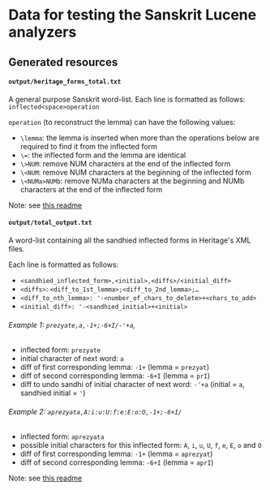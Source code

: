 # Data for testing the Sanskrit Lucene analyzers

## Generated resources

#### `output/heritage_forms_total.txt`
A general purpose Sanskrit word-list.
Each line is formatted as follows: `inflected<space>operation`

`operation` (to reconstruct the lemma) can have the following values:
  - `\lemma`: the lemma is inserted when more than the operations below are required to find it from the inflected form 
  - `\=`: the inflected form and the lemma are identical
  - `\>NUM`: remove NUM characters at the end of the inflected form
  - `\<NUM`: remove NUM characters at the beginning of the inflected form
  - `\<NUMa>NUMb`: remove NUMa characters at the beginning and NUMb characters at the end of the inflected form

Note: see [this readme](./SH_parse/Readme.md)

#### `output/total_output.txt`
A word-list containing all the sandhied inflected forms in Heritage's XML files.

Each line is formatted as follows:

 - `<sandhied_inflected_form>,<initial>,<diffs>/<initial_diff>`
 - `<diffs>`: `<diff_to_1st_lemma>;<diff_to_2nd_lemma>;…`
 - `<diff_to_nth_lemma>: '-<number_of_chars_to_delete>+<chars_to_add>`
 - `<initial_diff>: '-<sandhied_initial>+<initial>`

###### Example 1: `prezyate,a,-1+;-6+I/-'+a`,

 - inflected form: `prezyate`
 - initial character of next word: `a`
 - diff of first corresponding lemma: `-1+` (lemma = `prezyat`)
 - diff of second corresponding lemma: `-6+I` (lemma = `prI`)
 - diff to undo sandhi of initial character of next word: `-'+a` (initial = `a`, sandhied initial = `'`) 

###### Example 2: `aprezyata,A:i:u:U:f:e:E:o:O,-1+;-6+I/`

 - inflected form: `aprezyata`
 - possible initial characters for this inflected form: `A`, `i`, `u`, `U`, `f`, `e`, `E`, `o` and `O`
 - diff of first corresponding lemma: `-1+` (lemma = `aprezyat`)
 - diff of second corresponding lemma: `-6+I` (lemma = `aprI`)

Note: see [this readme](./sandhify/Readme.md)